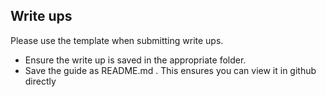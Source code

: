 ## Write ups

Please use the template when submitting write ups.

* Ensure the write up is saved in the appropriate folder.
* Save the guide as README.md . This ensures you can view it in github directly
